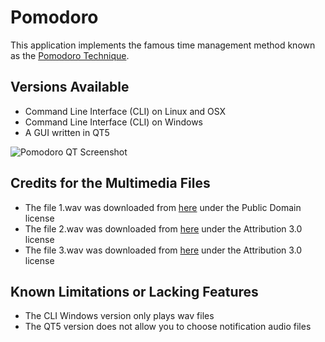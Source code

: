 # Pomodoro

This application implements the famous time management method known as the [Pomodoro Technique][1].

## Versions Available

* Command Line Interface (CLI) on Linux and OSX
* Command Line Interface (CLI) on Windows
* A GUI written in QT5

<img src="https://cloud.githubusercontent.com/assets/1633888/10417811/aac5494c-7016-11e5-9458-246547a5c4cb.png" alt="Pomodoro QT Screenshot">


## Credits for the Multimedia Files

* The file 1.wav was downloaded from [here][2] under the Public Domain license
* The file 2.wav was downloaded from [here][3] under the Attribution 3.0 license
* The file 3.wav was downloaded from [here][4] under the Attribution 3.0 license

## Known Limitations or Lacking Features
* The CLI Windows version only plays wav files
* The QT5 version does not allow you to choose notification audio files


[1]: https://en.wikipedia.org/wiki/Pomodoro_Technique
[2]: http://soundbible.com/1795-Electrical-Sweep.html
[3]: http://soundbible.com/1823-Winning-Triumphal-Fanfare.html
[4]: http://soundbible.com/1846-Warbling-Vireo.html
